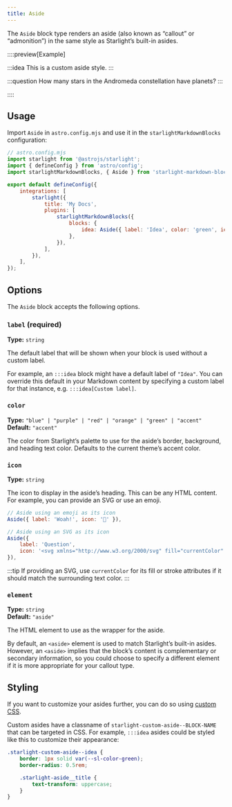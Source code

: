```yaml
---
title: Aside
---
```


The `Aside` block type renders an aside (also known as “callout” or “admonition”) in the same style as Starlight’s built-in asides.

::::preview[Example]

:::idea
This is a custom aside style.
:::

:::question
How many stars in the Andromeda constellation have planets?
:::

::::

## Usage

Import `Aside` in `astro.config.mjs` and use it in the `starlightMarkdownBlocks` configuration:

```js ins={13} ins=/(Aside) /
// astro.config.mjs
import starlight from '@astrojs/starlight';
import { defineConfig } from 'astro/config';
import starlightMarkdownBlocks, { Aside } from 'starlight-markdown-blocks';

export default defineConfig({
	integrations: [
		starlight({
			title: 'My Docs',
			plugins: [
				starlightMarkdownBlocks({
					blocks: {
						idea: Aside({ label: 'Idea', color: 'green', icon: '💡' }),
					},
				}),
			],
		}),
	],
});
```

## Options

The `Aside` block accepts the following options.

### `label` (required)

**Type:** `string`

The default label that will be shown when your block is used without a custom label.

For example, an `:::idea` block might have a default label of `"Idea"`.
You can override this default in your Markdown content by specifying a custom label for that instance, e.g. `:::idea[Custom label]`.

### `color`

**Type:** `"blue" | "purple" | "red" | "orange" | "green" | "accent"`<br>
**Default:** `"accent"`

The color from Starlight’s palette to use for the aside’s border, background, and heading text color.
Defaults to the current theme’s accent color.

### `icon`

**Type:** `string`

The icon to display in the aside’s heading.
This can be any HTML content.
For example, you can provide an SVG or use an emoji.

```js
// Aside using an emoji as its icon
Aside({ label: 'Woah!', icon: '🤯' }),

// Aside using an SVG as its icon
Aside({
	label: 'Question',
	icon: '<svg xmlns="http://www.w3.org/2000/svg" fill="currentColor" viewBox="0 0 24 24"><path d="M11.29 15.29a1.58 1.58 0 0 0-.12.15.76.76 0 0 0-.09.18.64.64 0 0 0-.06.18 1.36 1.36 0 0 0 0 .2.84.84 0 0 0 .08.38.9.9 0 0 0 .54.54.94.94 0 0 0 .76 0 .9.9 0 0 0 .54-.54A1 1 0 0 0 13 16a1 1 0 0 0-.29-.71 1 1 0 0 0-1.42 0ZM12 2a10 10 0 1 0 10 10A10 10 0 0 0 12 2Zm0 18a8 8 0 1 1 8-8 8 8 0 0 1-8 8Zm0-13a3 3 0 0 0-2.6 1.5 1 1 0 1 0 1.73 1A1 1 0 0 1 12 9a1 1 0 0 1 0 2 1 1 0 0 0-1 1v1a1 1 0 0 0 2 0v-.18A3 3 0 0 0 12 7Z"/></svg>',
}),
```

:::tip
If providing an SVG, use `currentColor` for its fill or stroke attributes if it should match the surrounding text color.
:::

### `element`

**Type:** `string`<br>
**Default:** `"aside"`

The HTML element to use as the wrapper for the aside.

By default, an `<aside>` element is used to match Starlight’s built-in asides.
However, an `<aside>` implies that the block’s content is complementary or secondary information, so you could choose to specify a different element if it is more appropriate for your callout type.

## Styling

If you want to customize your asides further, you can do so using [custom CSS](https://starlight.astro.build/guides/css-and-tailwind/#custom-css-styles).

Custom asides have a classname of `starlight-custom-aside--BLOCK-NAME` that can be targeted in CSS.
For example, `:::idea` asides could be styled like this to customize their appearance:

```css "idea"
.starlight-custom-aside--idea {
	border: 1px solid var(--sl-color-green);
	border-radius: 0.5rem;

	.starlight-aside__title {
		text-transform: uppercase;
	}
}
```

